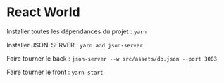 # React World

Installer toutes les dépendances du projet : `yarn`

Installer JSON-SERVER : `yarn add json-server`

Faire tourner le back : `json-server --w src/assets/db.json --port 3003`

Faire tourner le front : `yarn start`
